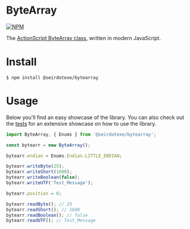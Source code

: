 # ByteArray

[![NPM](https://img.shields.io/npm/v/@seirdotexe/bytearray)](https://github.com/seirdotexe/ByteArray)

The [ActionScript ByteArray class](https://help.adobe.com/en_US/FlashPlatform/reference/actionscript/3/flash/utils/ByteArray.html), written in modern JavaScript.

# Install

```
$ npm install @seirdotexe/bytearray
```

# Usage

Below you'll find an easy showcase of the library. You can also check out the [tests](https://github.com/seirdotexe/ByteArray/tree/main/test) for an extensive showcase on how to use the library.

```javascript
import ByteArray, { Enums } from '@seirdotexe/bytearray';

const bytearr = new ByteArray();

bytearr.endian = Enums.Endian.LITTLE_ENDIAN;

bytearr.writeByte(25);
bytearr.writeShort(1600);
bytearr.writeBoolean(false);
bytearr.writeUTF('Test_Message');

bytearr.position = 0;

bytearr.readByte(); // 25
bytearr.readShort(); // 1600
bytearr.readBoolean(); // false
bytearr.readUTF(); // Test_Message
```
